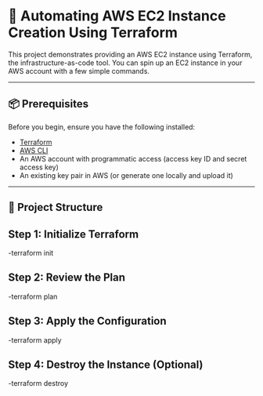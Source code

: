 # 🚀 Automating AWS EC2 Instance Creation Using Terraform

This project demonstrates providing an AWS EC2 instance using Terraform, the infrastructure-as-code tool. You can spin up an EC2 instance in your AWS account with a few simple commands.

---

## 📦 Prerequisites

Before you begin, ensure you have the following installed:

- [Terraform](https://developer.hashicorp.com/terraform/downloads)
- [AWS CLI](https://docs.aws.amazon.com/cli/latest/userguide/install-cliv2.html)
- An AWS account with programmatic access (access key ID and secret access key)
- An existing key pair in AWS (or generate one locally and upload it)

---

## 📁 Project Structure

## Step 1: Initialize Terraform
   -terraform init

## Step 2: Review the Plan
   -terraform plan

## Step 3: Apply the Configuration
   -terraform apply

## Step 4: Destroy the Instance (Optional)
   -terraform destroy
   


